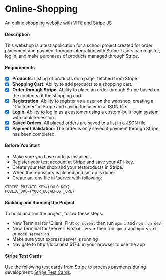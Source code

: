 # Online-Shopping

An online shopping website with VITE and Stripe JS

#### Description

This webshop is a test application for a school project created for order placement and payment through integration with Stripe.
Users can register, log in, and make purchases of products managed through Stripe.

#### Requirements

-   [x] **Products**: Listing of products on a page, fetched from Stripe.
-   [x] **Shopping Cart**: Ability to add products to a shopping cart.
-   [x] **Order through Stripe**: Ability to place an order through Stripe based on the contents of the shopping cart.
-   [x] **Registration**: Ability to register as a user on the webshop, creating a "Customer" in Stripe and saving the user in a JSON file.
-   [x] **Login**: Ability to log in as a customer using a custom-built login system with cookie-session.
-   [x] **Saved Orders**: All placed orders are saved to a list in a JSON file.
-   [x] **Payment Validation**: The order is only saved if payment through Stripe has been completed.

#### Before You Start

-   Make sure you have node.js installed.
-   Register your test account at [Stripe](https://stripe.com/se) and save your API-key.
-   Create your test shop and your testproducts in Stripe.
-   When the repository is cloned and set up is done:
-   Create an .env file in \server with following:

```plaintext
STRIPE_PRIVATE_KEY={YOUR_KEY}
PUBLIC_URL={YOUR_LOCALHOST_URL}
```

#### Building and Running the Project

To build and run the project, follow these steps:

-   New Terminal for \Client: First `cd client` then run `npm i` and `npm run dev`
-   New Terminal for \Server: First`cd server` then run `npm i` and `npm start` or `node server.js`
-   Make sure your express server is running
-   Navigate to http://localhost:5173/ in your browser to use the app

#### Stripe Test Cards

Use the following test cards from Stripe to process payments during development: [Stripe Test Cards](https://stripe.com/docs/testing).
